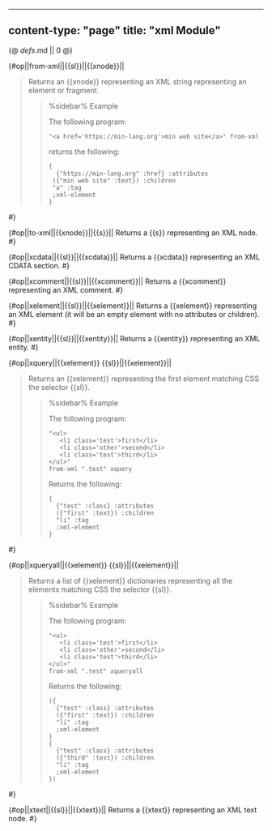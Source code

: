 -----
content-type: "page"
title: "xml Module"
-----
{@ _defs_.md || 0 @}

{#op||from-xml||{{sl}}||{{xnode}}||
> Returns an {{xnode}} representing an XML string representing an element or fragment.
> 
> > %sidebar%
> > Example
> >  
> > The following program:
> >
> >     "<a href='https://min-lang.org'>min web site</a>" from-xml  
> > returns the following:
> > 
> >     {
> >       {"https://min-lang.org" :href} :attributes
> >      ({"min web site" :text}) :children
> >      "a" :tag
> >      ;xml-element
> >     }
 #}

{#op||to-xml||{{xnode}}||{{s}}||
Returns a {{s}} representing an XML node. #}

{#op||xcdata||{{sl}}||{{xcdata}}||
Returns a {{xcdata}} representing an XML CDATA section. #}

{#op||xcomment||{{sl}}||{{xcomment}}||
Returns a {{xcomment}} representing an XML comment. #}

{#op||xelement||{{sl}}||{{xelement}}||
Returns a {{xelement}} representing an XML element (it will be an empty element with no attributes or children). #}

{#op||xentity||{{sl}}||{{xentity}}||
Returns a {{xentity}} representing an XML entity. #}

{#op||xquery||{{xelement}} {{sl}}||{{xelement}}||
> Returns an {{xelement}} representing the first element matching CSS the selector {{sl}}.
> 
> > %sidebar%
> > Example
> >  
> > The following program:
> >
> >     "<ul>
> >        <li class='test'>first</li>
> >        <li class='other'>second</li>
> >        <li class='test'>third</li>
> >     </ul>" 
> >     from-xml ".test" xquery
> > Returns the following:
> >
> >     {
> >       {"test" :class} :attributes 
> >       ({"first" :text}) :children 
> >       "li" :tag 
> >       ;xml-element
> >     }
 #}

{#op||xqueryall||{{xelement}} {{sl}}||{{xelement}}||
> Returns a list of {{xelement}} dictionaries representing all the elements matching CSS the selector {{sl}}.
> 
> > %sidebar%
> > Example
> >  
> > The following program:
> >
> >     "<ul>
> >        <li class='test'>first</li>
> >        <li class='other'>second</li>
> >        <li class='test'>third</li>
> >     </ul>" 
> >     from-xml ".test" xqueryall
> > Returns the following:
> >
> >     ({
> >       {"test" :class} :attributes 
> >       ({"first" :text}) :children 
> >       "li" :tag 
> >       ;xml-element
> >     }
> >     {
> >       {"test" :class} :attributes 
> >       ({"third" :text}) :children 
> >       "li" :tag 
> >       ;xml-element
> >     })
 #}

{#op||xtext||{{sl}}||{{xtext}}||
Returns a {{xtext}} representing an XML text node. #}
